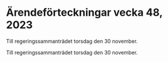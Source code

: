 # Ärendeförteckningar vecka 48, 2023

Till regeringssammanträdet torsdag den 30 november.

Till regeringssammanträdet torsdag den 30 november.
